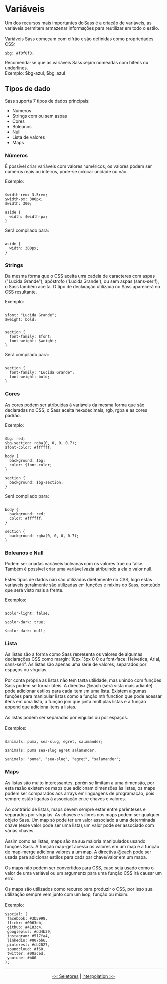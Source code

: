 # Variáveis

Um dos recursos mais importantes do Sass é a criação de variáveis, as variáveis permitem armazenar informações para reutilizar em todo o estilo.
<br><br>
Variáveis Sass começam com cifrão e são definidas como propriedades CSS:

```
$bg: #f0f0f3;
```

Recomenda-se que as variáveis Sass sejam nomeadas com hífens ou underlines.
<br>
Exemplo: $bg-azul, $bg_azul


## Tipos de dado
Sass suporta 7 tipos de dados principais:

- Números
- Strings com ou sem aspas
- Cores
- Boleanos
- Null
- Lista de valores
- Maps

### Números

É possível criar variáveis com valores numéricos, os valores podem ser números reais ou inteiros, pode-se colocar unidade ou não.

Exemplo:

```

$width-rem: 3.5rem;
$width-px: 300px;
$width: 300;

aside {
  width: $width-px;
}

```

Será compilado para:

```

aside {
  width: 300px;
}

```

### Strings

Da mesma forma que o CSS aceita uma cadeia de caracteres com aspas ("Lucida Grande"), apóstrofo ('Lucida Grande'), ou sem aspas (sans-serif), o Sass também aceita. O tipo de declaração utilizada no Sass aparecerá no CSS resultante.

Exemplo:

```

$font: "Lucida Grande";
$weight: bold;


section {
  font-family: $font;
  font-weight: $weight;
}

```

Será compilado para:

```

section {
  font-family: "Lucida Grande";
  font-weight: bold;
}

```


### Cores

As cores podem ser atribuidas à variáveis da mesma forma que são declaradas no CSS, o Sass aceita hexadecimais, rgb, rgba e as cores padrão.

Exemplo:


```

$bg: red;
$bg-section: rgba(0, 0, 0, 0.7);
$font-color: #ffffff;

body {
  background: $bg;
  color: $font-color;
}

section {
  background: $bg-section;
}

```

Será compilado para:


```

body {
  background: red;
  color: #ffffff;
}

section {
  background: rgba(0, 0, 0, 0.7);
}

```

### Boleanos e Null

Podem ser criadas variáveis boleanas com os valores true ou false. Também é possível criar uma variável vazia atribuindo a ela o valor null.
<br><br>
Estes tipos de dados não são utilizados diretamente no CSS, logo estas variáveis geralmente são utilizadas em funções e mixins do Sass, conteúdo que será visto mais a frente.

Exemplos:

```

$color-light: false;

$color-dark: true;

$color-dark: null;

```

### Lista

As listas são a forma como Sass representa os valores de algumas declarações CSS como margin: 10px 15px 0 0 ou font-face: Helvetica, Arial, sans-serif. As listas são apenas uma série de valores, separados por espaços ou vírgulas.
<br><br>
Por conta própria as listas não tem tanta utilidade, mas unindo com funções Sass  podem se tornar úteis. A directiva @each (será vista mais adiante) pode adicionar estilos para cada item em uma lista. Existem algumas funções para manipular listas como a função nth function que pode acessar itens em uma lista, a função join que junta múltiplas listas e a função append que adiciona itens a listas.
<br><br>
As listas podem ser separadas por vírgulas ou por espaços.
<br><br>
Exemplos:

```

$animals: puma, sea-slug, egret, salamander;

$animals: puma sea-slug egret salamander;

$animals: "puma", "sea-slug", "egret", "salamander";

```

### Maps

As listas são muito interessantes, porém se limitam a uma dimensão, por esta razão existem os maps que adicionam dimensões às listas, os maps podem ser comparados aos arrays em linguagens de programação, pois sempre estão ligadas à associação entre chaves e valores.
<br><br>
Ao contrário de listas, maps devem sempre estar entre parênteses e  separados por vírgulas. As chaves e valores nos maps podem ser qualquer objeto Sass. Um map só pode ter um valor associado a uma determinada chave (esse valor pode ser uma lista), um valor pode ser associado com várias chaves.
<br><br>
Assim como as listas, maps são na sua maioria manipulados usando funções Sass. A função map-get acessa os valores em um map e a função de map-merge adiciona valores a um map. A directiva @each pode ser usada para adicionar estilos para cada par chave/valor em um mapa.
<br><br>
Os maps não podem ser convertidos para CSS, caso seja usado como o valor de uma variável ou um argumento para uma função CSS irá causar um erro.
<br><br>
Os maps são utilizados como recurso para produzir o CSS, por isso sua utilização sempre vem junto com um loop, função ou mixim.
<br><br>
Exemplo:

```
$social: (
 facebook: #3b5998,
 flickr: #0063db,
 github: #4183c4,
 googleplus: #dd4b39,
 instagram: #517fa4,
 linkedin: #007bb6,
 pinterest: #cb2027,
 soundcloud: #f60,
 twitter: #00aced,
 youtube: #b00
);

```

___

<p align="center"><a href="selectors.md" title="Anterior"><< Seletores</a> | <a href="interpolation.md" title="Próximo">Interpolation >></a></p>
